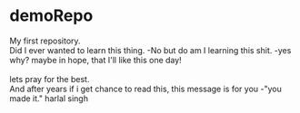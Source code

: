 # demoRepo <br>
My first repository.<br> Did I ever wanted to learn this thing. -No but do am I learning this shit. -yes why? maybe in hope, that I'll like this one day!<br><br>
lets pray for the best. <br> And after years if i get chance to read this, this message is for you -"you made it." 
harlal singh

